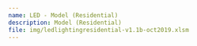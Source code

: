 ```yaml
---
name: LED - Model (Residential)
description: Model (Residential)
file: img/ledlightingresidential-v1.1b-oct2019.xlsm
---
```

